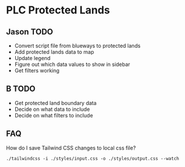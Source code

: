 # PLC Protected Lands

## Jason TODO

- Convert script file from blueways to protected lands
- Add protected lands data to map
- Update legend
- Figure out which data values to show in sidebar
- Get filters working

## B TODO

- Get protected land boundary data
- Decide on what data to include
- Decide on what filters to include

## FAQ

How do I save Tailwind CSS changes to local css file?

```
./tailwindcss -i ./styles/input.css -o ./styles/output.css --watch
```
